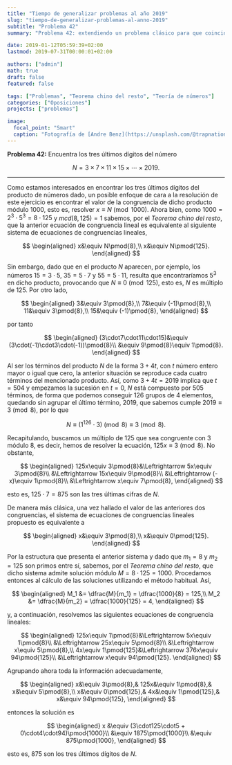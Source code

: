 ```yaml
---
title: "Tiempo de generalizar problemas al año 2019"
slug: "tiempo-de-generalizar-problemas-al-anno-2019"
subtitle: "Problema 42"
summary: "Problema 42: extendiendo un problema clásico para que coincida con el año de las oposiciones."

date: 2019-01-12T05:59:39+02:00
lastmod: 2019-07-31T00:00:01+02:00

authors: ["admin"]
math: true
draft: false
featured: false

tags: ["Problemas", "Teorema chino del resto", "Teoría de números"]
categories: ["Oposiciones"]
projects: ["problemas"]

image:
  focal_point: "Smart"
  caption: "Fotografía de [Andre Benz](https://unsplash.com/@trapnation), disponible en [Unsplash](https://unsplash.com/photos/e4xOmzd8vzg)."
---
```


**Problema 42:** Encuentra los tres últimos dígitos del número 

$$
N=3\times7\times11\times15\times\cdots\times2019.
$$

***

Como estamos interesados en encontrar los tres últimos dígitos del producto de números dado, un posible enfoque de cara a la resolución de este ejercicio es encontrar el valor de la congruencia de dicho producto módulo $1000$, esto es, resolver $x\equiv N\pmod{1000}$. Ahora bien, como $1000 = 2^3 \cdot 5^3 = 8\cdot 125$ y $mcd(8,125)=1$ sabemos, por el *Teorema chino del resto*, que la anterior ecuación de congruencia lineal es equivalente al siguiente sistema de ecuaciones de congruencias lineales,

$$
\begin{aligned}
x&\equiv N\pmod{8},\\
x&\equiv N\pmod{125}.
\end{aligned}
$$

Sin embargo, dado que en el producto $N$ aparecen, por ejemplo, los números $15 = 3\cdot5$, $35 = 5\cdot7$ y $55 = 5\cdot11$, resulta que encontraríamos $5^3$ en dicho producto, provocando que $N\equiv 0\pmod{125}$, esto es, $N$ es múltiplo de $125$. Por otro lado,

$$
\begin{aligned}
3&\equiv 3\pmod{8},\\
7&\equiv (-1)\pmod{8},\\
11&\equiv 3\pmod{8},\\
15&\equiv (-1)\pmod{8},
\end{aligned}
$$

por tanto 

$$
\begin{aligned}
(3\cdot7\cdot11\cdot15)&\equiv (3\cdot(-1)\cdot3\cdot(-1))\pmod{8}\\
&\equiv 9\pmod{8}\equiv 1\pmod{8}.
\end{aligned}
$$

Al ser los términos del producto $N$ de la forma $3+4t$, con $t$ número entero mayor o igual que cero, la anterior situación se reproduce cada cuatro términos del mencionado producto. Así, como $3+4t=2019$ implica que $t=504$ y empezamos la sucesión en $t=0$, $N$ está compuesto por $505$ términos, de forma que podemos conseguir $126$ grupos de $4$ elementos, quedando sin agrupar el último término, $2019$, que sabemos cumple $2019\equiv 3\pmod{8}$, por lo que

$$
N\equiv (1^{126} \cdot3)\pmod{8}\equiv 3\pmod{8}.
$$

Recapitulando, buscamos un múltiplo de $125$ que sea congruente con $3$ módulo $8$, es decir, hemos de resolver la ecuación, $125x\equiv 3\pmod{8}$. No obstante,

$$
\begin{aligned}
125x\equiv 3\pmod{8}&\Leftrightarrow 5x\equiv 3\pmod{8}\\
&\Leftrightarrow 15x\equiv 9\pmod{8}\\
&\Leftrightarrow (-x)\equiv 1\pmod{8}\\
&\Leftrightarrow x\equiv 7\pmod{8},
\end{aligned}
$$

esto es, $125\cdot7=875$ son las tres últimas cifras de $N$.

De manera más clásica, una vez hallado el valor de las anteriores dos congruencias, el sistema de ecuaciones de congruencias lineales propuesto es equivalente a

$$
\begin{aligned}
x&\equiv 3\pmod{8},\\
x&\equiv 0\pmod{125}.
\end{aligned}
$$

Por la estructura que presenta el anterior sistema y dado que $m_1=8$ y $m_2=125$ son primos entre sí, sabemos, por el *Teorema chino del resto*, que dicho sistema admite solución módulo $M=8\cdot125 = 1000$. Procedamos entonces al cálculo de las soluciones utilizando el método habitual. Así,

$$
\begin{aligned}
M_1 &= \dfrac{M}{m_1} = \dfrac{1000}{8} = 125,\\
M_2 &= \dfrac{M}{m_2} = \dfrac{1000}{125} = 4,
\end{aligned}
$$

y, a continuación, resolvemos las siguientes ecuaciones de congruencia lineales:

$$
\begin{aligned}
125x\equiv 1\pmod{8}&\Leftrightarrow 5x\equiv 1\pmod{8}\\
&\Leftrightarrow 25x\equiv 5\pmod{8}\\
&\Leftrightarrow x\equiv 5\pmod{8},\\
4x\equiv 1\pmod{125}&\Leftrightarrow 376x\equiv 94\pmod{125}\\
&\Leftrightarrow x\equiv 94\pmod{125}.
\end{aligned}
$$

Agrupando ahora toda la información adecuadamente,

$$
\begin{aligned}
x&\equiv 3\pmod{8},& 125x&\equiv 1\pmod{8},& x&\equiv 5\pmod{8},\\
x&\equiv 0\pmod{125},& 4x&\equiv 1\pmod{125},& x&\equiv 94\pmod{125},
\end{aligned}
$$

entonces la solución es 

$$
\begin{aligned}
x &\equiv (3\cdot125\cdot5 + 0\cdot4\cdot94)\pmod{1000}\\
&\equiv 1875\pmod{1000}\\
&\equiv 875\pmod{1000},
\end{aligned}
$$

esto es, $875$ son los tres últimos dígitos de $N$.
